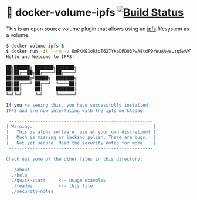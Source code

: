 # 🐳 docker-volume-ipfs [![Build Status](https://travis-ci.org/vdemeester/docker-volume-ipfs.svg?branch=master)](https://travis-ci.org/vdemeester/docker-volume-ipfs)

This is an open source volume plugin that allows using an
[ipfs](https://ipfs.io/) filesystem as a volume.

```bash
$ docker-volume-ipfs &
$ docker run -it --rm -v QmPXME1oRtoT627YKaDPDQ3PwA8tdP9rWuAAweLzqSwAWT/readme:/data --volume-driver=ipfs busybox cat data
Hello and Welcome to IPFS!

██╗██████╗ ███████╗███████╗
██║██╔══██╗██╔════╝██╔════╝
██║██████╔╝█████╗  ███████╗
██║██╔═══╝ ██╔══╝  ╚════██║
██║██║     ██║     ███████║
╚═╝╚═╝     ╚═╝     ╚══════╝

If you're seeing this, you have successfully installed
IPFS and are now interfacing with the ipfs merkledag!

 -------------------------------------------------------
| Warning:                                              |
|   This is alpha software. use at your own discretion! |
|   Much is missing or lacking polish. There are bugs.  |
|   Not yet secure. Read the security notes for more.   |
 -------------------------------------------------------

Check out some of the other files in this directory:

  ./about
  ./help
  ./quick-start     <-- usage examples
  ./readme          <-- this file
  ./security-notes
```
